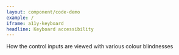 ```yaml
---
layout: component/code-demo
example: /
iframe: a11y-keyboard
headline: Keyboard accessibility
---
```



How the control inputs are viewed with various colour blindnesses

